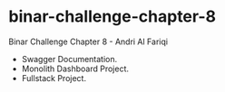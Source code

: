 # binar-challenge-chapter-8

Binar Challenge Chapter 8 - Andri Al Fariqi

- Swagger Documentation.
- Monolith Dashboard Project.
- Fullstack Project.
